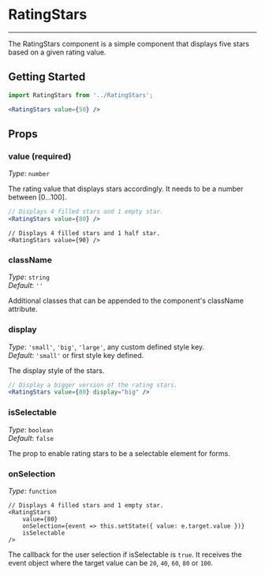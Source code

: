 # RatingStars
---
The RatingStars component is a simple component that displays five stars based on a given rating value.

## Getting Started

```jsx
import RatingStars from '../RatingStars';

<RatingStars value={50} />
```

## Props

### value (required)

_Type_: `number`  

The rating value that displays stars accordingly. It needs to be a number between [0...100].

```jsx
// Displays 4 filled stars and 1 empty star.
<RatingStars value={80} />
```
```
// Displays 4 filled stars and 1 half star.
<RatingStars value={90} />
```

### className
_Type_: `string`  
_Default_: `''`  

Additional classes that can be appended to the component's className attribute.

### display

_Type_: `'small'`, `'big'`, `'large'`, any custom defined style key.  
_Default_: `'small'` or first style key defined.  

The display style of the stars.

```jsx
// Display a bigger version of the rating stars.
<RatingStars value={80} display="big" />
```

### isSelectable

_Type_: `boolean`  
_Default_: `false`  

The prop to enable rating stars to be a selectable element for forms.

### onSelection

_Type_: `function`  
```
// Displays 4 filled stars and 1 empty star.
<RatingStars
    value={80}
    onSelection={event => this.setState({ value: e.target.value })}
    isSelectable
/>
```

The callback for the user selection if isSelectable is `true`. It receives the event object where the target value can be `20`, `40`, `60`, `80` or `100`.
